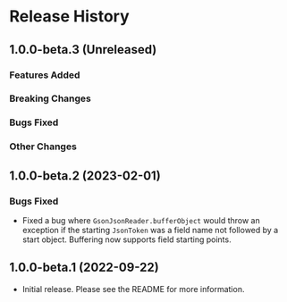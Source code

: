 # Release History

## 1.0.0-beta.3 (Unreleased)

### Features Added

### Breaking Changes

### Bugs Fixed

### Other Changes

## 1.0.0-beta.2 (2023-02-01)

### Bugs Fixed

- Fixed a bug where `GsonJsonReader.bufferObject` would throw an exception if the starting `JsonToken` was a field name
  not followed by a start object. Buffering now supports field starting points.

## 1.0.0-beta.1 (2022-09-22)

- Initial release. Please see the README for more information.
